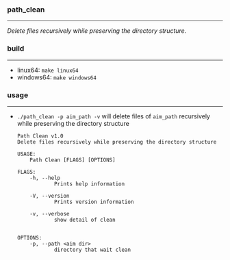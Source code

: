 ### path_clean
---

*Delete files recursively while preserving the directory structure.*


### build
---

- linux64: `make linux64`
- windows64: `make windows64`


### usage
---

- `./path_clean -p aim_path -v` will delete files of `aim_path` recursively while preserving the directory structure

  ```
  Path Clean v1.0
  Delete files recursively while preserving the directory structure
  
  USAGE:
      Path Clean [FLAGS] [OPTIONS]
  
  FLAGS:
      -h, --help       
              Prints help information
  
      -V, --version    
              Prints version information
  
      -v, --verbose    
              show detail of clean
  
  
  OPTIONS:
      -p, --path <aim dir>    
              directory that wait clean
  ```


